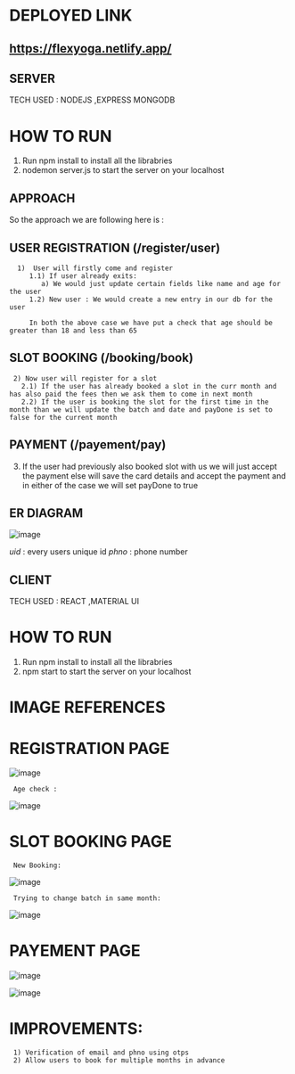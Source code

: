 # DEPLOYED LINK

## https://flexyoga.netlify.app/

## SERVER
TECH USED : NODEJS ,EXPRESS MONGODB

# HOW TO RUN
  
  1) Run npm install to install all the librabries
  2) nodemon server.js to start the server on your localhost

## APPROACH

   So the approach we are following here is :

   ## USER REGISTRATION (/register/user)
      
      1)  User will firstly come and register
         1.1) If user already exits:
            a) We would just update certain fields like name and age for the user
         1.2) New user : We would create a new entry in our db for the user

         In both the above case we have put a check that age should be greater than 18 and less than 65
        
  ## SLOT BOOKING (/booking/book)

     2) Now user will register for a slot
       2.1) If the user has already booked a slot in the curr month and has also paid the fees then we ask them to come in next month
       2.2) If the user is booking the slot for the first time in the month than we will update the batch and date and payDone is set to false for the current month

   ## PAYMENT  (/payement/pay)

   3) If the user had previously also booked slot with us we will just accept the payment else will save the card details and accept the payment and in either of the case we will set payDone to true

## ER DIAGRAM

![image](https://user-images.githubusercontent.com/56127597/207072732-56266df8-e89a-4d71-85b3-d91ada8f19a1.png)

  *uid* : every users unique id 
  *phno* : phone number
  

## CLIENT
  TECH USED : REACT ,MATERIAL UI

# HOW TO RUN 
  1) Run npm install to install all the librabries
  2) npm start to start the server on your localhost


# IMAGE REFERENCES

   # REGISTRATION PAGE
   
   ![image](https://user-images.githubusercontent.com/56127597/207048975-7c7d4091-43f5-4764-a9da-a1ac295494f5.png)
   
     Age check :
   
   ![image](https://user-images.githubusercontent.com/56127597/207049226-01d18cc9-a8bb-4b64-b9b1-82229800cc1e.png)

   
   # SLOT BOOKING PAGE
   
     New Booking:
     
   ![image](https://user-images.githubusercontent.com/56127597/207049542-f5a0908b-65f5-4f64-95d3-a8ae53e6038f.png)
   
     Trying to change batch in same month:
     
   ![image](https://user-images.githubusercontent.com/56127597/207049891-49699c38-3dff-4e6c-ac31-7ecdadb26658.png)
   
   
   # PAYEMENT PAGE
   
   ![image](https://user-images.githubusercontent.com/56127597/207055316-54077c70-60f5-4984-8e29-d542a3021982.png)

   
   ![image](https://user-images.githubusercontent.com/56127597/207051737-05850d42-5e5c-43f5-bd72-7f932120c725.png)



     
# IMPROVEMENTS:
     1) Verification of email and phno using otps
     2) Allow users to book for multiple months in advance
     

